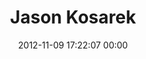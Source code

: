 ---
title: "Jason Kosarek"
date: 2012-11-09 17:22:07 00:00
permalink: /jkosarek
twitter: ""
likes: [111]
id: 1415
gravatar: "http://www.gravatar.com/avatar/cfb455a883c2da4f67af9d1c9705a3f0"
---